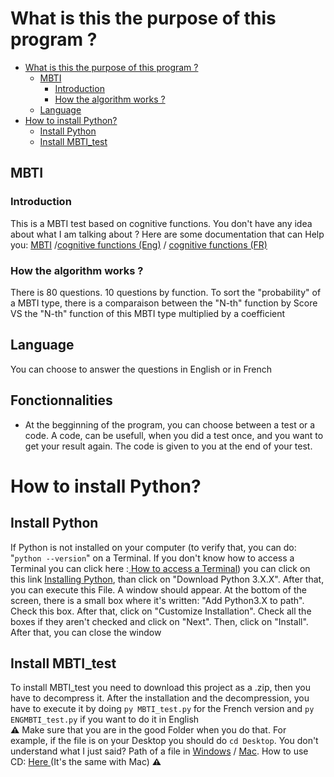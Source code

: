 # What is this the purpose of this program ?

- [What is this the purpose of this program ?](#what-is-this-the-purpose-of-this-program-)
  - [MBTI](#mbti)
    - [Introduction](#introduction)
    - [How the algorithm works ?](#how-the-algorithm-works-)
  - [Language](#language)
- [How to install Python?](#how-to-install-python)
  - [Install Python](#install-python)
  - [Install MBTI_test](#install-mbti_test)
## MBTI

### Introduction

This is a MBTI test based on cognitive functions. You don't have any idea about what I am talking about ? Here are some documentation that can Help you: <a href="https://en.wikipedia.org/wiki/Myers%E2%80%93Briggs_Type_Indicator">MBTI</a>
/<a href="https://www.wellandgood.com/what-are-mbti-functions/">cognitive functions (Eng)</a> / <a href="http://www.16-types.fr/modele/modele-MBTI-6-dynamique.html">cognitive functions (FR)</a>
### How the algorithm works ?
There is 80 questions. 10 questions by function. To sort the "probability" of a MBTI type, there is a comparaison between the "N-th" function by Score VS the "N-th" function of this MBTI type multiplied by a coefficient
## Language
You can choose to answer the questions in English or in French

## Fonctionnalities
- At the begginning of the program, you can choose between a test or a code. A code, can be usefull, when you did a test once, and you want to get your result again. The code is given to you at the end of your test.


# How to install Python?

## Install Python 
If Python is not installed on your computer (to verify that, you can do: "```python --version```" on a Terminal. If you don't know how to access a Terminal you can click here :<a href="https://www.ionos.com/help/email/troubleshooting-mail-basicmail-business/access-the-command-prompt-or-terminal/"> How to access a Terminal</a>) you can click on this link <a href="https://www.python.org/downloads/">Installing Python</a>, than click on "Download Python 3.X.X". After that, you can execute this File. A window should appear. At the bottom of the screen, there is a small box where it's written: "Add Python3.X to path". Check this box. After that, click on "Customize Installation". Check all the boxes if they aren't checked and click on "Next". Then, click on "Install". After that, you can close the window

## Install MBTI_test
To install MBTI_test you need to download this project as a .zip, then you have to decompress it. After the installation and the decompression, you have to execute it by doing ```py MBTI_test.py``` for the French version and ```py ENGMBTI_test.py``` if you want to do it in English</br>
**⚠️** Make sure that you are in the good Folder when you do that. For example, if the file is on your Desktop you should do ```cd Desktop```. You don't understand what I just said? Path of a file in <a href="https://www.sony.com/electronics/support/articles/00015251">Windows</a> / <a href="https://www.switchingtomac.com/tutorials/osx/5-ways-to-reveal-the-path-of-a-file-on-macos/">Mac</a>. How to use CD: <a href="https://www.techwalla.com/articles/how-to-use-quotcdquot-command-in-command-prompt-window"> Here </a>(It's the same with Mac) **⚠️**

